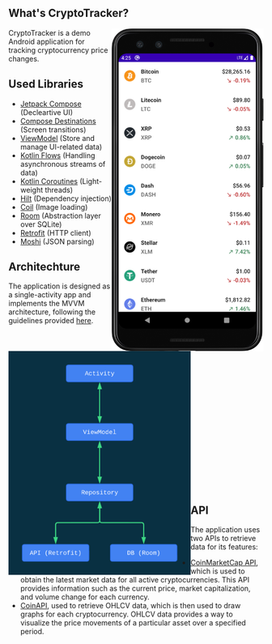 ## What's CryptoTracker?
<img src="https://github.com/Anass001/CryptoTracker/blob/main/main_screen.png" align="right" width="300">

CryptoTracker is a demo Android application for tracking cryptocurrency price changes.

## Used Libraries
 - [Jetpack Compose](https://developer.android.com/jetpack/compose) (Decleartive UI)
 - [Compose Destinations](https://github.com/raamcosta/compose-destinations) (Screen transitions)
 - [ViewModel](https://developer.android.com/topic/libraries/architecture/viewmodel) (Store and manage UI-related data)
 - [Kotlin Flows](https://developer.android.com/kotlin/flow) (Handling asynchronous streams of data)
 - [Kotlin Coroutines](https://github.com/Kotlin/kotlinx.coroutines) (Light-weight threads)
 - [Hilt](https://dagger.dev/hilt/) (Dependency injection)
 - [Coil](https://github.com/coil-kt/coil) (Image loading)
 - [Room](https://developer.android.com/topic/libraries/architecture/room) (Abstraction layer over SQLite)
 - [Retrofit](https://github.com/square/retrofit) (HTTP client)
 - [Moshi](https://github.com/square/moshi) (JSON parsing)

## Architechture

The application is designed as a single-activity app and implements the MVVM architecture, following the guidelines provided [here](https://developer.android.com/jetpack/docs/guide).

<img src="https://github.com/Anass001/CryptoTracker/blob/main/architecture.png" align="left" width="360">

</br>
</br>
</br>
</br>
</br>
</br>
</br>
</br>
</br>
</br>
</br>
</br>
</br>
</br>
</br>
</br>
</br>
</br>

## API
The application uses two APIs to retrieve data for its features:
- [CoinMarketCap API](https://coinmarketcap.com/api/), which is used to obtain the latest market data for all active cryptocurrencies. This API provides information such as the current price, market capitalization, and volume change for each currency.
- [CoinAPI](https://www.coinapi.io/), used to retrieve OHLCV data, which is then used to draw graphs for each cryptocurrency. OHLCV data provides a way to visualize the price movements of a particular asset over a specified period. 
